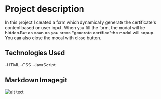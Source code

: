 # Project description

In this project  I created a form which dynamically generate the certificate's content based on user input.
When you fill the form, the modal will be hidden.But as soon as you press "generate certifice"the modal will popup.
You can also close the modal with close button.

## Technologies Used

-HTML
-CSS
-JavaScript

## Markdown Imagegit 

![alt text](<JSL07 Solution.gif>)

